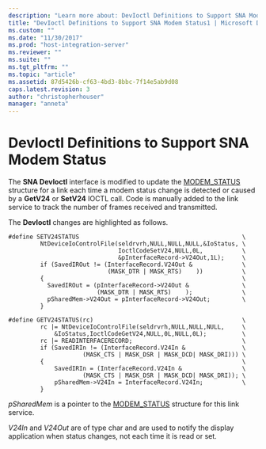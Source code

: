```yaml
---
description: "Learn more about: DevIoctl Definitions to Support SNA Modem Status"
title: "DevIoctl Definitions to Support SNA Modem Status1 | Microsoft Docs"
ms.custom: ""
ms.date: "11/30/2017"
ms.prod: "host-integration-server"
ms.reviewer: ""
ms.suite: ""
ms.tgt_pltfrm: ""
ms.topic: "article"
ms.assetid: 87d5426b-cf63-4bd3-8bbc-7f14e5ab9d08
caps.latest.revision: 3
author: "christopherhouser"
manager: "anneta"
---
```

# DevIoctl Definitions to Support SNA Modem Status
The **SNA DevIoctl** interface is modified to update the [MODEM_STATUS](./modem-status1.md) structure for a link each time a modem status change is detected or caused by a **GetV24** or **SetV24** IOCTL call. Code is manually added to the link service to track the number of frames received and transmitted.  
  
 The **DevIoctl** changes are highlighted as follows.  
  
```  
#define SETV24STATUS                                              \  
         NtDeviceIoControlFile(seldrvrh,NULL,NULL,NULL,&IoStatus, \  
                               IoctlCodeSetV24,NULL,0L,           \  
                               &pInterfaceRecord->V24Out,1L);     \  
         if (SavedIROut != (InterfaceRecord.V24Out &              \  
                            (MASK_DTR | MASK_RTS)    ))           \  
         {                                                        \  
           SavedIROut = (pInterfaceRecord->V24Out &               \  
                         (MASK_DTR | MASK_RTS)    );              \  
           pSharedMem->V24Out = pInterfaceRecord->V24Out;         \  
         }  
  
#define GETV24STATUS(rc)                                          \  
         rc |= NtDeviceIoControlFile(seldrvrh,NULL,NULL,NULL,     \  
             &IoStatus,IoctlCodeGetV24,NULL,0L,NULL,0L);          \  
         rc |= READINTERFACERECORD;                               \  
         if (SavedIRIn != (InterfaceRecord.V24In &                \  
                     (MASK_CTS | MASK_DSR | MASK_DCD| MASK_DRI))) \  
         {                                                        \  
             SavedIRIn = (InterfaceRecord.V24In &                 \  
                     (MASK_CTS | MASK_DSR | MASK_DCD| MASK_DRI)); \  
             pSharedMem->V24In = InterfaceRecord.V24In;           \  
         }   
```  
  
 *pSharedMem* is a pointer to the [MODEM_STATUS](./modem-status1.md) structure for this link service.  
  
 *V24In* and *V24Out* are of type char and are used to notify the display application when status changes, not each time it is read or set.
